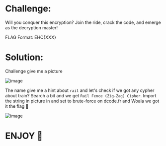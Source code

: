 # Challenge:

Will you conquer this encryption? Join the ride, crack the code, and emerge as the decryption master!

FLAG Format: EHC{XXX}

# Solution:

Challenge give me a picture

![image](https://github.com/Katsumi1012/CTF/assets/90083485/d10b184d-9121-4f54-95fd-cd8a34c3b886)

The name give me a hint about `rail` and let's check if we got any cypher about train? Search a bit and we get `Rail Fence (Zig-Zag) Cipher`. Import the string in picture in and set to brute-force on dcode.fr and Woala we got it the flag 🚩

![image](https://github.com/Katsumi1012/CTF/assets/90083485/140c8b60-edb7-4256-b95f-266405d002bf)

# ENJOY 🤡
